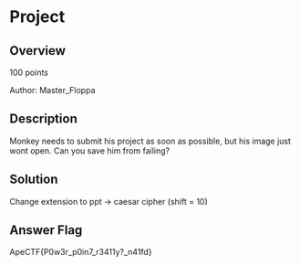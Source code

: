 # Project #
 
## Overview ##
 
100 points
 
Author: Master_Floppa
 
## Description ##
 
Monkey needs to submit his project as soon as possible, but his image just wont open. Can you save him from failing?

## Solution ##
Change extension to ppt -> caesar cipher (shift = 10)

## Answer Flag ##
ApeCTF{P0w3r_p0in7_r3411y?_n41fd}

